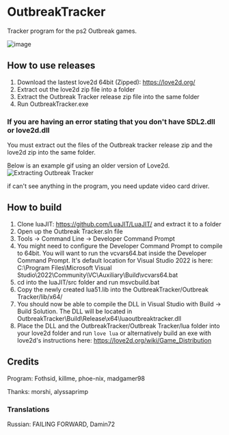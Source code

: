 # OutbreakTracker
Tracker program for the ps2 Outbreak games.

![image](https://github.com/madgamer98/OutbreakTracker/assets/20719536/0d36d1f3-9e2f-403a-a3b1-a69766fe4ce9)


## How to use releases

1. Download the lastest love2d 64bit (Zipped): https://love2d.org/
2. Extract out the love2d zip file into a folder
3. Extract the Outbreak Tracker release zip file into the same folder
4. Run OutbreakTracker.exe

### If you are having an error stating that you don't have SDL2.dll or love2d.dll
You must extract out the files of the Outbreak tracker release zip and the love2d zip into the same folder.

Below is an example gif using an older version of Love2d.
![Extracting Outbreak Tracker](https://github.com/madgamer98/OutbreakTracker/assets/20719536/273df821-69b3-4fe6-a7a6-5751e4c394f9)




if can't see anything in the program, you need update video card driver.

## How to build
1. Clone luaJIT: https://github.com/LuaJIT/LuaJIT/ and extract it to a folder
2. Open up the Outbreak Tracker.sln file
3. Tools -> Command Line -> Developer Command Prompt
4. You might need to configure the Developer Command Prompt to compile to 64bit. You will want to run the vcvars64.bat inside the Developer Command Prompt. It's default location for Visual Studio 2022 is here: C:\Program Files\Microsoft Visual Studio\2022\Community\VC\Auxiliary\Build\vcvars64.bat
6. cd into the luaJIT/src folder and run msvcbuild.bat
7. Copy the newly created lua51.lib into the OutbreakTracker/Outbreak Tracker/lib/x64/
8. You should now be able to compile the DLL in Visual Studio with Build -> Build Solution. The DLL will be located in OutbreakTracker\Build\Release\x64\luaoutbreaktracker.dll
9. Place the DLL and the OutbreakTracker/Outbreak Tracker/lua folder into your love2d folder and run `love lua` or alternatively build an exe with love2d's instructions here: https://love2d.org/wiki/Game_Distribution

## Credits
Program: Fothsid, killme, phoe-nix, madgamer98

Thanks: morshi, alyssaprimp

### Translations
Russian: FAILING FORWARD, Damin72
